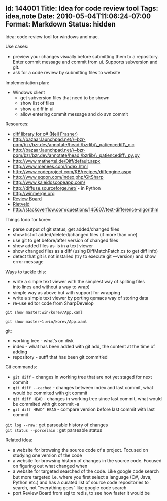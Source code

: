 Id: 144001
Title: Idea for code review tool
Tags: idea,note
Date: 2010-05-04T11:06:24-07:00
Format: Markdown
Status: hidden
--------------
Idea: code review tool for windows and mac.

Use cases:

-   preview your changes visually before submitting them to a
    repository. Enter commit message and commit from ui. Supports
    subversion and git.
-   ask for a code review by submitting files to website

Implementation plan:

-   Windows client
    -   get subversion files that need to be shown
    -   show list of files
    -   show a diff in ui
    -   allow entering commit message and do svn commit

Resources:

-   [diff library for c\# (Neil
    Frasner)](http://code.google.com/p/google-diff-match-patch/)
-   http://bazaar.launchpad.net/\~bzr-pqm/bzr/bzr.dev/annotate/head:/bzrlib/\_patiencediff\_c.c
-   http://bazaar.launchpad.net/\~bzr-pqm/bzr/bzr.dev/annotate/head:/bzrlib/\_patiencediff\_py.py
-   http://www.mathertel.de/Diff/default.aspx
-   http://www.menees.com/index.html
-   http://www.codeproject.com/KB/recipes/diffengine.aspx
-   http://www.eqqon.com/index.php/GitSharp
-   http://www.kaleidoscopeapp.com/
-   http://diffuse.sourceforge.net/ - in Python
-   http://winmerge.org
-   [Review Board](http://www.reviewboard.org/)
-   [Rietveld](http://code.google.com/p/rietveld/)
-   http://stackoverflow.com/questions/145607/text-difference-algorithm

Things todo for korev:

-   parse output of git status, get added/changed files
-   show list of added/deleted/changed files (if more than one)
-   use git to get before/after version of changed files
-   show added files as-is in a text viewer
-   show changed files as a diff (using DiffMatchPatch.cs to get diff
    info)
-   detect that git is not installed (try to execute git —version) and
    show error message

Ways to tackle this:

-   write a simple text viewer with the simplest way of spliting files\
     into lines and without a way to wrap)
-   simple way as above but with support for wrapping
-   write a simple text viewer by porting qemacs way of storing data
-   re-use editor code from SharpDevelop

`git show master:win/korev/App.xaml`

`git show master~1:win/korev/App.xaml`

git:

-   working tree - what’s on disk
-   index - what has been added with git add, the content at the time of
    adding
-   repository - sutff that has been git commit’ed

Git commands:

-   `git diff` - changes in working tree that are not yet staged for
    next commit
-   `git diff --cached` - changes between index and last commit, what
    would be commited with git commit
-   `git diff HEAD` - changes in working tree since last commit, what
    would be commited with git commit -a
-   `git diff HEAD^ HEAD` - compare version before last commit with last
    commit

`git log --raw` : get parseable history of changes\
`git status --porcelain` : get parseable status

Related idea:

-   a website for browsing the source code of a project. Focused on
    studying one version of the code
-   a website for browsing history of changes in the source code.
    Focused on figuring out what changed when
-   a website for targeted searched of the code. Like google code search
    but more targeted i.e. where you first select a language (C\#, Java,
    Python etc.) and has a curated list of source code repositories to
    search, not “everything goes” like google code search
-   port Review Board from sql to redis, to see how faster it would be

